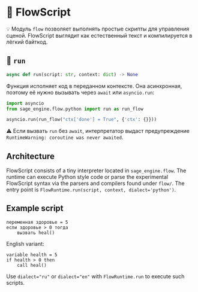 # 📘 FlowScript

💡 Модуль `flow` позволяет выполнять простые скрипты для управления сценой. FlowScript выглядит как естественный текст и компилируется в лёгкий байткод.

## 🔹 `run`

```python
async def run(script: str, context: dict) -> None
```

Функция исполняет код в переданном контексте. Она асинхронная,
поэтому её нужно вызывать через `await` или `asyncio.run`:

```python
import asyncio
from sage_engine.flow.python import run as run_flow

asyncio.run(run_flow("ctx['done'] = True", {'ctx': {}}))
```

⚠️ Если вызвать `run` без `await`, интерпретатор выдаст предупреждение
`RuntimeWarning: coroutine was never awaited`.


## Architecture

FlowScript consists of a tiny interpreter located in `sage_engine.flow`. The runtime can execute Python style code or parse the experimental FlowScript syntax via the parsers and compilers found under `flow/`.
The entry point is `FlowRuntime.run(script, context, dialect='python')`.

## Example script

```flow
переменная здоровье = 5
если здоровье > 0 тогда
    вызвать heal()
```

English variant:

```flow
variable health = 5
if health > 0 then
    call heal()
```

Use `dialect="ru"` or `dialect="en"` with `FlowRuntime.run` to execute such scripts.
